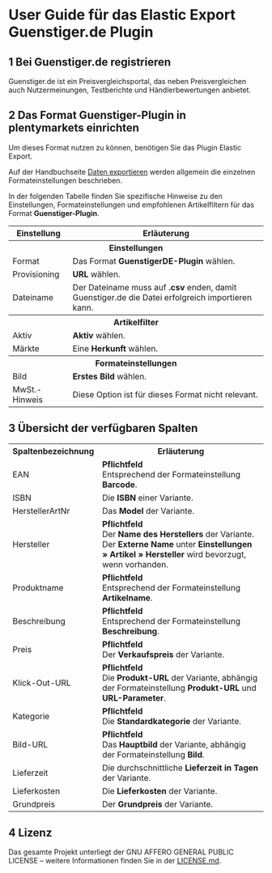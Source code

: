 # User Guide für das Elastic Export Guenstiger.de Plugin

<div class="container-toc"></div>

## 1 Bei Guenstiger.de registrieren

Guenstiger.de ist ein Preisvergleichsportal, das neben Preisvergleichen auch Nutzermeinungen, Testberichte und Händlerbewertungen anbietet.

## 2 Das Format Guenstiger-Plugin in plentymarkets einrichten

Um dieses Format nutzen zu können, benötigen Sie das Plugin Elastic Export.

Auf der Handbuchseite [Daten exportieren](https://knowledge.plentymarkets.com/basics/datenaustausch/daten-exportieren#30) werden allgemein die einzelnen Formateinstellungen beschrieben.

In der folgenden Tabelle finden Sie spezifische Hinweise zu den Einstellungen, Formateinstellungen und empfohlenen Artikelfiltern für das Format **Guenstiger-Plugin**.
<table>
    <tr>
        <th>
            Einstellung
        </th>
        <th>
            Erläuterung
        </th>
    </tr>
    <tr>
        <th colspan="2">
            Einstellungen
        </th>
    </tr>
    <tr>
        <td>
            Format
        </td>
        <td>
            Das Format <b>GuenstigerDE-Plugin</b> wählen.
        </td>
    </tr>
    <tr>
        <td>
            Provisioning
        </td>
        <td>
            <b>URL</b> wählen.
        </td>
    </tr>
    <tr>
        <td>
            Dateiname
        </td>
        <td>
            Der Dateiname muss auf <b>.csv</b> enden, damit Guenstiger.de die Datei erfolgreich importieren kann.
        </td>
    </tr>
    <tr>
        <th colspan="2">
            Artikelfilter
        </th>
    </tr>
    <tr>
        <td>
            Aktiv
        </td>
        <td>
            <b>Aktiv</b> wählen.
        </td>
    </tr>
    <tr>
        <td>
            Märkte
        </td>
        <td>
            Eine <b>Herkunft</b> wählen.
        </td>
    </tr>
    <tr>
        <th colspan="2">
            Formateinstellungen
        </th>
    </tr>
    <tr>
        <td>
            Bild
        </td>
        <td>
            <b>Erstes Bild</b> wählen.
        </td>
    </tr>
    <tr>
        <td>
            MwSt.-Hinweis
        </td>
        <td>
            Diese Option ist für dieses Format nicht relevant.
        </td>
    </tr>
</table>

## 3 Übersicht der verfügbaren Spalten
<table>
    <tr>
        <th>
            Spaltenbezeichnung
        </th>
        <th>
            Erläuterung
        </th>
    </tr>
    <tr>
        <td>
            EAN
        </td>
        <td>
            <b>Pflichtfeld</b><br>
            Entsprechend der Formateinstellung <b>Barcode</b>.
        </td>
    </tr>
    <tr>
        <td>
            ISBN
        </td>
        <td>
            Die <b>ISBN</b> einer Variante.
        </td>
    </tr>
    <tr>
        <td>
            HerstellerArtNr
        </td>
        <td>
            Das <b>Model</b> der Variante.
        </td>
    </tr>
    <tr>
        <td>
            Hersteller
        </td>
        <td>
            <b>Pflichtfeld</b><br>
            Der <b>Name des Herstellers</b> der Variante. Der <b>Externe Name</b> unter <b>Einstellungen » Artikel » Hersteller</b> wird bevorzugt, wenn vorhanden.
        </td>
    </tr>
    <tr>
        <td>
            Produktname
        </td>
        <td>
            <b>Pflichtfeld</b><br>
            Entsprechend der Formateinstellung <b>Artikelname</b>.
        </td>
    </tr>
    <tr>
        <td>
            Beschreibung
        </td>
        <td>
            <b>Pflichtfeld</b><br>
            Entsprechend der Formateinstellung <b>Beschreibung</b>.
        </td>
    </tr>
    <tr>
        <td>
            Preis
        </td>
        <td>
            <b>Pflichtfeld</b><br>
            Der <b>Verkaufspreis</b> der Variante.
        </td>
    </tr>
    <tr>
        <td>
            Klick-Out-URL
        </td>
        <td>
            <b>Pflichtfeld</b><br>
            Die <b>Produkt-URL</b> der Variante, abhängig der Formateinstellung <b>Produkt-URL</b> und <b>URL-Parameter</b>.
        </td>
    </tr>
    <tr>
        <td>
            Kategorie
        </td>
        <td>
            <b>Pflichtfeld</b><br>
            Die <b>Standardkategorie</b> der Variante.
        </td>
    </tr>
    <tr>
        <td>
            Bild-URL
        </td>
        <td>
            <b>Pflichtfeld</b><br>
            Das <b>Hauptbild</b> der Variante, abhängig der Formateinstellung <b>Bild</b>.
        </td>
    </tr>
    <tr>
        <td>
            Lieferzeit
        </td>
        <td>
            Die durchschnittliche <b>Lieferzeit in Tagen</b> der Variante.
        </td>
    </tr>
    <tr>
        <td>
            Lieferkosten
        </td>
        <td>
            Die <b>Lieferkosten</b> der Variante.
        </td>
    </tr>
    <tr>
        <td>
            Grundpreis
        </td>
        <td>
            Der <b>Grundpreis</b> der Variante.
        </td>
    </tr>
</table>

## 4 Lizenz
Das gesamte Projekt unterliegt der GNU AFFERO GENERAL PUBLIC LICENSE – weitere Informationen finden Sie in der [LICENSE.md](https://github.com/plentymarkets/plugin-elastic-export-guenstiger-de/blob/master/LICENSE.md).
